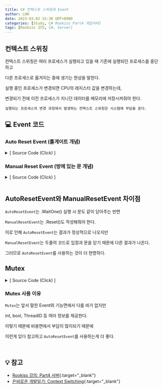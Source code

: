 ```yaml
---
title: C# 컨텍스트 스위칭과 Event
author: LHH
date: 2023-03-02 15:30 GMT+0900
categories: [Study, C# Rookiss Part4 게임서버]
tags: [Rookiss 강의, C#, Server]
---
```


## 컨텍스트 스위칭
컨텍스트 스위칭은 여러 프로세스가 실행되고 있을 때 기존에 실행되던 프로세스를 중단하고

다른 프로세스로 옮겨지는 중에 생기는 현상을 말한다.

실행 중인 프로세스가 변경되면 CPU의 레지스터 값을 변경하는데,

변경되기 전에 이전 프로세스가 지니던 데이터를 메모리에 저장시켜줘야 한다.

`실행되는 프로세스의 변경 과정에서 발생하는 컨텍스트 스위칭은 시스템에 부담을 준다.`

## 💻 Event 코드
### Auto Reset Event (톨게이트 개념)
<details>
<summary> [ Source Code (Click) ] </summary>
<div markdown="1">

```cs
class Lock
{
    // bool <- 커널
    AutoResetEvent _available = new AutoResetEvent(true);    // 애를 쓰는게 더 현명함!

    public void Acquire()
    {
        // 톨게이트를 통과하면 문이 자동으로 닫히는 개념
        _available.WaitOne();   // 입장 시도 ( _available.Reset(); 포함됨.)
    }

    public void Release()
    {
        _available.Set();       // 문을 열어준다.
    }
}
```

</div>
</details>

### Manual Reset Event (방에 있는 문 개념)
<details>
<summary> [ Source Code (Click) ] </summary>
<div markdown="1">

```cs
class Lock
{
    ManualResetEvent _available = new ManualResetEvent(true);

    public void Acquire()
    {
        // 방문에 들어가면 수동으로 닫는 개념
        _available.WaitOne();   // 입장 시도
        _available.Reset();     // 문을 닫는다.
    }

    public void Release()
    {
        _available.Set();       // 문을 열어준다.
    }
}
```

</div>
</details>

<br>

## AutoResetEvent와 ManualResetEvent 차이점
`AutoResetEvent`는 .WaitOne() 실행 시 문도 같이 닫아주는 반면

`ManualResetEvent`는 .Reset()도 작성해줘야 한다.

이로 인해 `AutoResetEvent`는 결과가 정상적으로 나오지만

`ManualResetEvent`는 두줄의 코드로 입장과 문을 닫기 때문에 다른 결과가 나온다.

그러므로 `AutoResetEvent`를 사용하는 것이 더 현명하다.

## Mutex
<details>
<summary> [ Source Code (Click) ] </summary>
<div markdown="1">

```cs
static int _num = 0;
static Mutex _lock = new Mutex();

static void Thread_1()
{
    for(int i=0; i<1000000; i++)
    {
        _lock.WaitOne();
        _num++;
        _lock.ReleaseMutex();
    }
}

static void Thread_2()
{
    for(int i=0; i<1000000; i++)
    {
        _lock.WaitOne();
        _num--;
        _lock.ReleaseMutex();
    }
}
```

</div>
</details>

### Mutex 사용 이유
`Mutex`는 앞서 말한 Event와 기능면에서 다를 바가 없지만

int, bool, ThreadID 등 여러 정보를 제공한다.

이렇기 때문에 비용면에서 부담이 많이되기 때문에

이런게 있다 참고하고 `AutoResetEvent`를 사용하는게 더 좋다.

<br>

## 💡 참고
- [Rookiss 강의: Part4 서버](https://www.inflearn.com/course/%EC%9C%A0%EB%8B%88%ED%8B%B0-mmorpg-%EA%B0%9C%EB%B0%9C-part4){:target="_blank"}
- [은비로운 개발일기: Context Switching](https://agh2o.tistory.com/12){:target="_blank"}